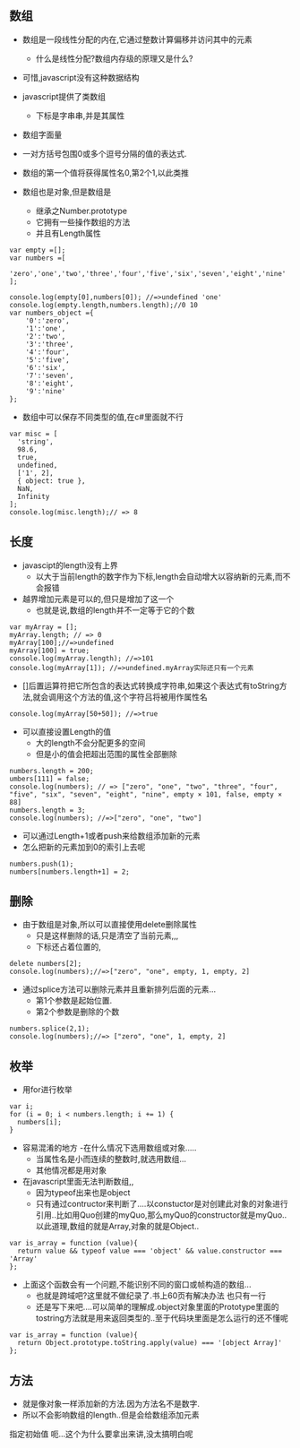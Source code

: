 ## 数组
- 数组是一段线性分配的内在,它通过整数计算偏移并访问其中的元素
  - 什么是线性分配?数组内存级的原理又是什么?
- 可惜,javascript没有这种数据结构
- javascript提供了类数组
  - 下标是字串串,并是其属性

- 数组字面量
- 一对方括号包围0或多个逗号分隔的值的表达式.
- 数组的第一个值将获得属性名0,第2个1,以此类推
- 数组也是对象,但是数组是
  - 继承之Number.prototype
  - 它拥有一些操作数组的方法
  - 并且有Length属性
```
var empty =[];
var numbers =[
  'zero','one','two','three','four','five','six','seven','eight','nine'
];

console.log(empty[0],numbers[0]); //=>undefined 'one'
console.log(empty.length,numbers.length);//0 10
var numbers_object ={
    '0':'zero',
    '1':'one',
    '2':'two',
    '3':'three',
    '4':'four',
    '5':'five',
    '6':'six',
    '7':'seven',
    '8':'eight',
    '9':'nine'
};
```
- 数组中可以保存不同类型的值,在c#里面就不行
```
var misc = [
  'string',
  98.6,
  true,
  undefined,
  ['1', 2], 
  { object: true },
  NaN,
  Infinity
];
console.log(misc.length);// => 8
```
## 长度
- javascipt的length没有上界
  - 以大于当前length的数字作为下标,length会自动增大以容纳新的元素,而不会报错
- 越界增加元素是可以的,但只是增加了这一个
  - 也就是说,数组的length并不一定等于它的个数
```
var myArray = [];
myArray.length; // => 0
myArray[100];//=>undefined
myArray[100] = true;
console.log(myArray.length); //=>101
console.log(myArray[1]); //=>undefined.myArray实际还只有一个元素
```
- []后置运算符把它所包含的表达式转换成字符串,如果这个表达式有toString方法,就会调用这个方法的值,这个字符吕将被用作属性名
```
console.log(myArray[50+50]); //=>true
```
- 可以直接设置Length的值
  - 大的length不会分配更多的空间
  - 但是小的值会把超出范围的属性全部删除
```
numbers.length = 200;
umbers[111] = false;
console.log(numbers); // => ["zero", "one", "two", "three", "four", "five", "six", "seven", "eight", "nine", empty × 101, false, empty × 88]
numbers.length = 3;
console.log(numbers); //=>["zero", "one", "two"]
```
- 可以通过Length+1或者push来给数组添加新的元素
- 怎么把新的元素加到0的索引上去呢
```
numbers.push(1);
numbers[numbers.length+1] = 2;
```

## 删除
- 由于数组是对象,所以可以直接使用delete删除属性
  - 只是这样删除的话,只是清空了当前元素,,,
  - 下标还占着位置的,
```
delete numbers[2];
console.log(numbers);//=>["zero", "one", empty, 1, empty, 2]
```
- 通过splice方法可以删除元素并且重新排列后面的元素...
  - 第1个参数是起始位置.
  - 第2个参数是删除的个数
```
numbers.splice(2,1);
console.log(numbers);//=> ["zero", "one", 1, empty, 2]
```

## 枚举
- 用for进行枚举
```
var i;
for (i = 0; i < numbers.length; i += 1) {
  numbers[i];
}
```
- 容易混淆的地方
  -在什么情况下选用数组或对象.....
    - 当属性名是小而连续的整数时,就选用数组...
    - 其他情况都是用对象
- 在javascript里面无法判断数组,,
  - 因为typeof出来也是object
  - 只有通过contructor来判断了....以constuctor是对创建此对象的对象进行引用..比如用Quo创建的myQuo,那么myQuo的constructor就是myQuo..以此道理,数组的就是Array,对象的就是Object..
```
var is_array = function (value){
  return value && typeof value === 'object' && value.constructor === 'Array'    
};
```
- 上面这个函数会有一个问题,不能识别不同的窗口或帧构造的数组...
  - 也就是跨域吧?这里就不做纪录了.书上60页有解决办法 也只有一行
  - 还是写下来吧....可以简单的理解成.object对象里面的Prototype里面的tostring方法就是用来返回类型的..至于代码块里面是怎么运行的还不懂呢
```
var is_array = function (value){
  return Object.prototype.toString.apply(value) === '[object Array]'
};
```
## 方法
- 就是像对象一样添加新的方法.因为方法名不是数字.
- 所以不会影响数组的length..但是会给数组添加元素

指定初始值
     呃...这个为什么要拿出来讲,没太搞明白呢  
